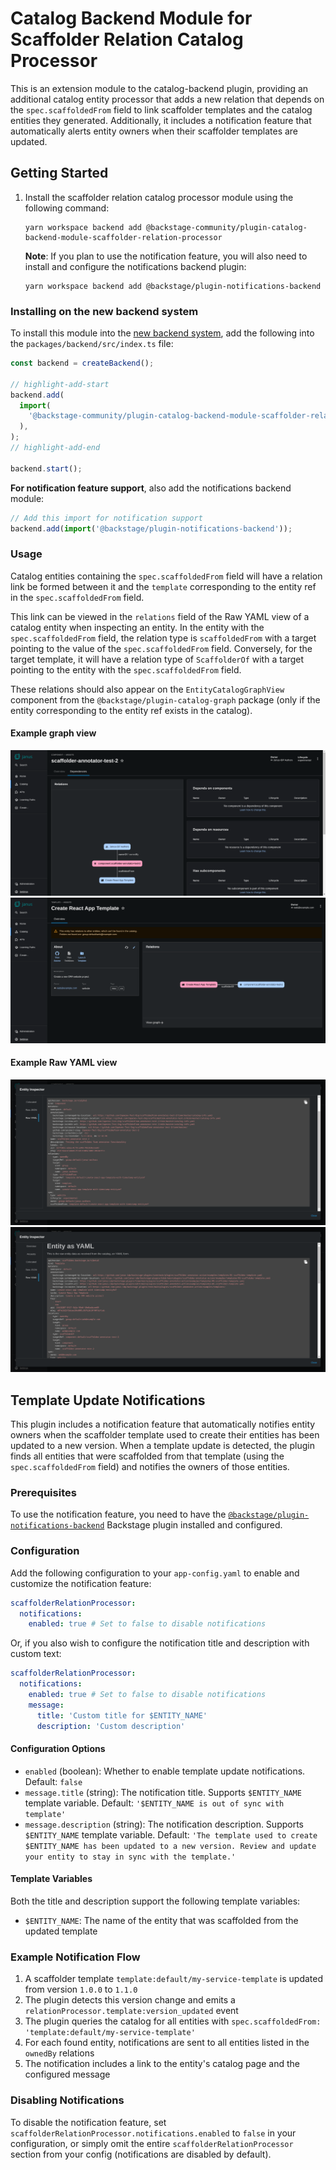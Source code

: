 # Catalog Backend Module for Scaffolder Relation Catalog Processor

This is an extension module to the catalog-backend plugin, providing an additional catalog entity processor that adds a new relation that depends on the `spec.scaffoldedFrom` field to link scaffolder templates and the catalog entities they generated. Additionally, it includes a notification feature that automatically alerts entity owners when their scaffolder templates are updated.

## Getting Started

1. Install the scaffolder relation catalog processor module using the following command:

   ```console
   yarn workspace backend add @backstage-community/plugin-catalog-backend-module-scaffolder-relation-processor
   ```

   **Note**: If you plan to use the notification feature, you will also need to install and configure the notifications backend plugin:

   ```console
   yarn workspace backend add @backstage/plugin-notifications-backend
   ```

### Installing on the new backend system

To install this module into the [new backend system](https://backstage.io/docs/backend-system/), add the following into the `packages/backend/src/index.ts` file:

```ts title="packages/backend/src/index.ts"
const backend = createBackend();

// highlight-add-start
backend.add(
  import(
    '@backstage-community/plugin-catalog-backend-module-scaffolder-relation-processor'
  ),
);
// highlight-add-end

backend.start();
```

**For notification feature support**, also add the notifications backend module:

```ts title="packages/backend/src/index.ts"
// Add this import for notification support
backend.add(import('@backstage/plugin-notifications-backend'));
```

### Usage

Catalog entities containing the `spec.scaffoldedFrom` field will have a relation link be formed between it and the `template` corresponding to the entity ref in the `spec.scaffoldedFrom` field.

This link can be viewed in the `relations` field of the Raw YAML view of a catalog entity when inspecting an entity. In the entity with the `spec.scaffoldedFrom` field, the relation type is `scaffoldedFrom` with a target pointing to the value of the `spec.scaffoldedFrom` field. Conversely, for the target template, it will have a relation type of `ScaffolderOf` with a target pointing to the entity with the `spec.scaffoldedFrom` field.

These relations should also appear on the `EntityCatalogGraphView` component from the `@backstage/plugin-catalog-graph` package (only if the entity corresponding to the entity ref exists in the catalog).

#### Example graph view

![scaffoldedFrom Relation Graph View](./docs/example-images/scaffoldedFromGraphView.png)
![scaffolderOf Relation Graph View](./docs/example-images/scaffolderOfGraphView.png)

#### Example Raw YAML view

![scaffoldedFrom Relation YAML View](./docs/example-images/scaffoldedFromYAMLView.png)
![scaffoldedOf Relation YAML View](./docs/example-images/scaffolderOfYAMLView.png)

## Template Update Notifications

This plugin includes a notification feature that automatically notifies entity owners when the scaffolder template used to create their entities has been updated to a new version. When a template update is detected, the plugin finds all entities that were scaffolded from that template (using the `spec.scaffoldedFrom` field) and notifies the owners of those entities.

### Prerequisites

To use the notification feature, you need to have the [`@backstage/plugin-notifications-backend`](https://github.com/backstage/backstage/tree/master/plugins/notifications-backend) Backstage plugin installed and configured.

### Configuration

Add the following configuration to your `app-config.yaml` to enable and customize the notification feature:

```yaml
scaffolderRelationProcessor:
  notifications:
    enabled: true # Set to false to disable notifications
```

Or, if you also wish to configure the notification title and description with custom text:

```yaml
scaffolderRelationProcessor:
  notifications:
    enabled: true # Set to false to disable notifications
    message:
      title: 'Custom title for $ENTITY_NAME'
      description: 'Custom description'
```

#### Configuration Options

- `enabled` (boolean): Whether to enable template update notifications. Default: `false`
- `message.title` (string): The notification title. Supports `$ENTITY_NAME` template variable. Default: `'$ENTITY_NAME is out of sync with template'`
- `message.description` (string): The notification description. Supports `$ENTITY_NAME` template variable. Default: `'The template used to create $ENTITY_NAME has been updated to a new version. Review and update your entity to stay in sync with the template.'`

#### Template Variables

Both the title and description support the following template variables:

- `$ENTITY_NAME`: The name of the entity that was scaffolded from the updated template

### Example Notification Flow

1. A scaffolder template `template:default/my-service-template` is updated from version `1.0.0` to `1.1.0`
2. The plugin detects this version change and emits a `relationProcessor.template:version_updated` event
3. The plugin queries the catalog for all entities with `spec.scaffoldedFrom: 'template:default/my-service-template'`
4. For each found entity, notifications are sent to all entities listed in the `ownedBy` relations
5. The notification includes a link to the entity's catalog page and the configured message

### Disabling Notifications

To disable the notification feature, set `scaffolderRelationProcessor.notifications.enabled` to `false` in your configuration, or simply omit the entire `scaffolderRelationProcessor` section from your config (notifications are disabled by default).
